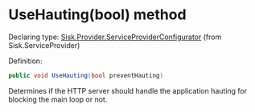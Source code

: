 <!--

Copyrights 2023 Sisk Framework - CypherPotato
Published under MIT license

!!! DO NOT EDIT THIS FILE !!!
This file was generated by a tool in the Sisk package. To edit the information in this documentation,
edit the XML documentation present in the Sisk source code.

-->


# UseHauting(bool) method

Declaring type: [Sisk.Provider.ServiceProviderConfigurator](/read?q=/contents/spec/Sisk.Provider.ServiceProviderConfigurator.md) (from Sisk.ServiceProvider)


Definition:

```cs
public void UseHauting(bool preventHauting)
```

Determines if the HTTP server should handle the application hauting for blocking the main loop or not.


